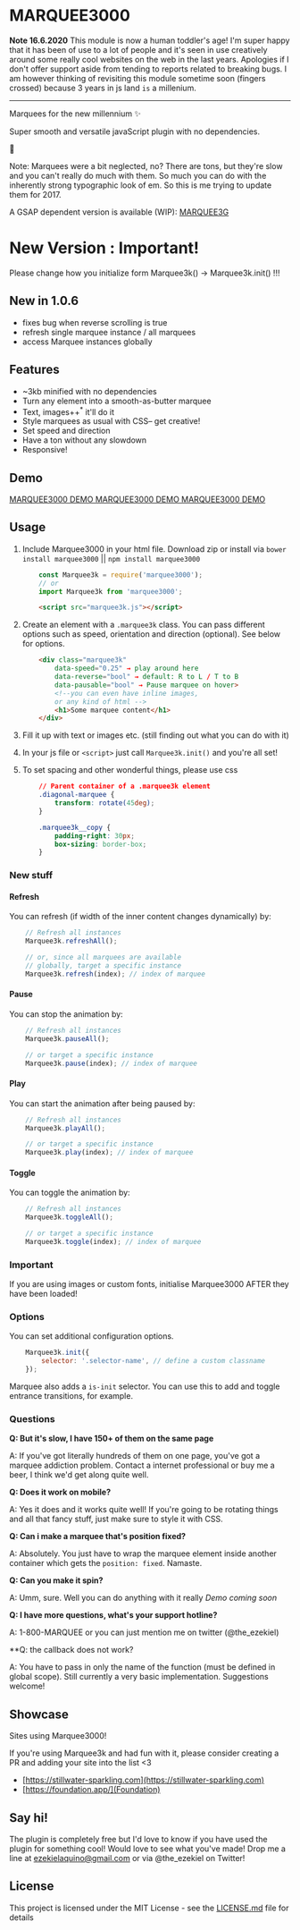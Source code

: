 # MARQUEE3000

**Note 16.6.2020**
This module is now a human toddler's age! I'm super happy that it has been of use to a lot of people and it's seen in use creatively around some really cool websites on the web in the last years. Apologies if I don't offer support aside from tending to reports related to breaking bugs. I am however thinking of revisiting this module sometime soon (fingers crossed) because 3 years in js land `is` a millenium.
___

Marquees for the new millennium ✨

Super smooth and versatile javaScript plugin with no dependencies.

👄

Note: Marquees were a bit neglected, no? There are tons,
but they're slow and you can't really do much with them.
So much you can do with the inherently strong typographic
look of em. So this is me trying to update them for 2017.

A GSAP dependent version is available (WIP): [MARQUEE3G](http://github.com/ezekielaquino/Marquee3G)

# New Version : Important!

Please change how you initialize form Marquee3k() -> Marquee3k.init() !!!

## New in 1.0.6

- fixes bug when reverse scrolling is true
- refresh single marquee instance / all marquees
- access Marquee instances globally

## Features
- ~3kb minified with no dependencies
- Turn any element into a smooth-as-butter marquee
- Text, images++<sup>*</sup> it'll do it
- Style marquees as usual with CSS– get creative!
- Set speed and direction
- Have a ton without any slowdown
- Responsive!

## Demo
[MARQUEE3000 DEMO MARQUEE3000 DEMO MARQUEE3000 DEMO](https://ezekielaquino.com/marquee)

## Usage

1. Include Marquee3000 in your html file. Download zip or install via `bower install marquee3000` || `npm install marquee3000`

    ```javascript
        const Marquee3k = require('marquee3000');
        // or
        import Marquee3k from 'marquee3000';
    ```


    ```html
        <script src="marquee3k.js"></script>
     ```
        
2. Create an element with a `.marquee3k` class. You can pass different options such as speed, orientation and direction (optional). See below for options.

    ```html
        <div class="marquee3k" 
            data-speed="0.25" → play around here
            data-reverse="bool" → default: R to L / T to B
            data-pausable="bool" → Pause marquee on hover>
            <!--you can even have inline images,
            or any kind of html -->
            <h1>Some marquee content</h1>
        </div>
    ```
        
3. Fill it up with text or images etc. (still finding out what you can do with it)

4. In your js file or `<script>` just call `Marquee3k.init()` and you're all set!

5. To set spacing and other wonderful things, please use css

    ```css
        // Parent container of a .marquee3k element
        .diagonal-marquee {
            transform: rotate(45deg);
        }

        .marquee3k__copy {
            padding-right: 30px;
            box-sizing: border-box;
        }
    ```

### New stuff

#### Refresh

You can refresh (if width of the inner content changes dynamically) by:

```javascript
    // Refresh all instances
    Marquee3k.refreshAll();

    // or, since all marquees are available
    // globally, target a specific instance
    Marquee3k.refresh(index); // index of marquee
```
    
#### Pause

You can stop the animation by:

```javascript
    // Refresh all instances
    Marquee3k.pauseAll();

    // or target a specific instance
    Marquee3k.pause(index); // index of marquee
```

#### Play

You can start the animation after being paused by:

```javascript
    // Refresh all instances
    Marquee3k.playAll();

    // or target a specific instance
    Marquee3k.play(index); // index of marquee
```

#### Toggle

You can toggle the animation by:

```javascript
    // Refresh all instances
    Marquee3k.toggleAll();

    // or target a specific instance
    Marquee3k.toggle(index); // index of marquee
```

### Important

If you are using images or custom fonts, initialise Marquee3000 AFTER they have been loaded!

### Options

You can set additional configuration options.

```javascript
    Marquee3k.init({
        selector: '.selector-name', // define a custom classname
    });
```

Marquee also adds a `is-init` selector. You can use this to add and toggle entrance transitions, for example.


### Questions

**Q: But it's slow, I have 150+ of them on the same page**

A: If you've got literally hundreds of them on one page, you've got
a marquee addiction problem. Contact a internet professional or
buy me a beer, I think we'd get along quite well.

**Q: Does it work on mobile?**

A: Yes it does and it works quite well! If you're going to be rotating
things and all that fancy stuff, just make sure to style it with CSS.

**Q: Can i make a marquee that's position fixed?**

A: Absolutely. You just have to wrap the marquee element inside another
container which gets the `position: fixed`. Namaste.

**Q: Can you make it spin?**

A: Umm, sure. Well you can do anything with it really *Demo coming soon*

**Q: I have more questions, what's your support hotline?**

A: 1-800-MARQUEE or you can just mention me on twitter (@the_ezekiel)

**Q: the callback does not work?

A: You have to pass in only the name of the function (must be defined in global scope). Still currently a very basic implementation. Suggestions welcome!

## Showcase
Sites using Marquee3000!

If you're using Marquee3k and had fun with it, please consider creating a PR and adding your site into the list <3

- [https://stillwater-sparkling.com](https://stillwater-sparkling.com)
- [https://foundation.app/](Foundation)


## Say hi!
The plugin is completely free but I'd love to know if you have used the plugin for something cool! Would love to see what you've made! Drop me a line at ezekielaquino@gmail.com or via @the_ezekiel on Twitter!

## License

This project is licensed under the MIT License - see the [LICENSE.md](LICENSE.md) file for details
